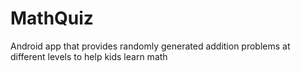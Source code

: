 # MathQuiz
Android app that provides randomly generated addition problems at different levels to help kids learn math
